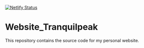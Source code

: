 [![Netlify Status](https://api.netlify.com/api/v1/badges/caf7fb5f-862f-4e0a-aec1-0b24df414523/deploy-status)](https://app.netlify.com/sites/xenodochial-borg-c0d865/deploys)
# Website_Tranquilpeak
 This repository contains the source code for my personal website.

